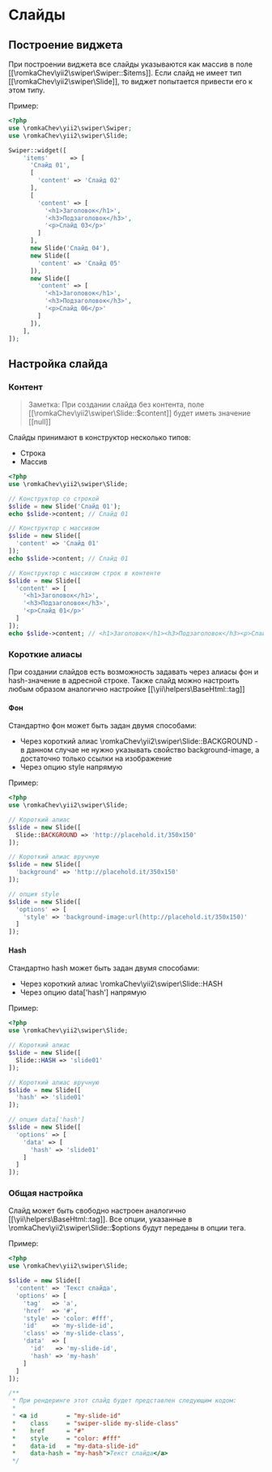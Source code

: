 # Слайды

## Построение виджета

При построении виджета все слайды указываются как массив в поле [[\romkaChev\yii2\swiper\Swiper::$items]].
Если слайд не имеет тип [[\romkaChev\yii2\swiper\Slide]], то виджет попытается привести его к этом типу.

Пример:

```PHP
<?php
use \romkaChev\yii2\swiper\Swiper;
use \romkaChev\yii2\swiper\Slide;

Swiper::widget([
    'items'      => [
      'Слайд 01',
      [
        'content' => 'Слайд 02'
      ],
      [
        'content' => [
          '<h1>Заголовок</h1>',
          '<h3>Подзаголовок</h3>',
          '<p>Слайд 03</p>'
        ]
      ],
      new Slide('Слайд 04'),
      new Slide([
        'content' => 'Слайд 05'
      ]),
      new Slide([
        'content' => [
          '<h1>Заголовок</h1>',
          '<h3>Подзаголовок</h3>',
          '<p>Слайд 06</p>'
        ]
      ]),
    ],
]);
```
## Настройка слайда
### Контент

> Заметка: При создании слайда без контента, поле [[\romkaChev\yii2\swiper\Slide::$content]] будет иметь значение [[null]]

Слайды принимают в конструктор несколько типов:

* Строка
* Массив

```PHP
<?php
use \romkaChev\yii2\swiper\Slide;

// Конструктор со строкой
$slide = new Slide('Слайд 01');
echo $slide->content; // Слайд 01

// Конструктор с массивом
$slide = new Slide([
  'content' => 'Слайд 01'
]);
echo $slide->content; // Слайд 01

// Конструктор с массивом строк в контенте
$slide = new Slide([
  'content' => [
    '<h1>Заголовок</h1>',
    '<h3>Подзаголовок</h3>',
    '<p>Слайд 01</p>'
  ]
]);
echo $slide->content; // <h1>Заголовок</h1><h3>Подзаголовок</h3><p>Слайд 01</p>
```

### Короткие алиасы

При создании слайдов есть возможность задавать через алиасы фон и hash-значение в адресной строке.
Также слайд можно настроить любым образом аналогично настройке [[\yii\helpers\BaseHtml::tag]]

#### Фон

Стандартно фон может быть задан двумя способами:

* Через короткий алиас \romkaChev\yii2\swiper\Slide::BACKGROUND - в данном случае 
  не нужно указывать свойство background-image, а достаточно только ссылки на изображение
* Через опцию style напрямую

Пример:

```PHP
<?php
use \romkaChev\yii2\swiper\Slide;

// Короткий алиас
$slide = new Slide([
  Slide::BACKGROUND => 'http://placehold.it/350x150'
]);

// Короткий алиас вручную
$slide = new Slide([
  'background' => 'http://placehold.it/350x150'
]);

// опция style
$slide = new Slide([
  'options' => [
    'style' => 'background-image:url(http://placehold.it/350x150)'
  ]
]);
```

#### Hash

Стандартно hash может быть задан двумя способами:

* Через короткий алиас \romkaChev\yii2\swiper\Slide::HASH
* Через опцию data['hash'] напрямую

Пример:

```PHP
<?php
use \romkaChev\yii2\swiper\Slide;

// Короткий алиас
$slide = new Slide([
  Slide::HASH => 'slide01'
]);

// Короткий алиас вручную
$slide = new Slide([
  'hash' => 'slide01'
]);

// опция data['hash']
$slide = new Slide([
  'options' => [
    'data' => [
      'hash' => 'slide01'
    ]
  ]
]);
```

### Общая настройка

Слайд может быть свободно настроен аналогично [[\yii\helpers\BaseHtml::tag]].
Все опции, указанные в \romkaChev\yii2\swiper\Slide::$options будут переданы в опции тега.

Пример:


```PHP
<?php
use \romkaChev\yii2\swiper\Slide;

$slide = new Slide([
  'content' => 'Текст слайда',
  'options' => [
    'tag'   => 'a',
    'href'  => '#',
    'style' => 'color: #fff',
    'id'    => 'my-slide-id',
    'class' => 'my-slide-class',
    'data'  => [
      'id'   => 'my-slide-id',
      'hash' => 'my-hash'
    ]
  ]
]);

/**
 * При рендеринге этот слайд будет представлен следующим кодом:
 *
 * <a id        = "my-slide-id" 
 *    class     = "swiper-slide my-slide-class" 
 *    href      = "#" 
 *    style     = "color: #fff" 
 *    data-id   = "my-data-slide-id" 
 *    data-hash = "my-hash">Текст слайда</a>
 */
```

